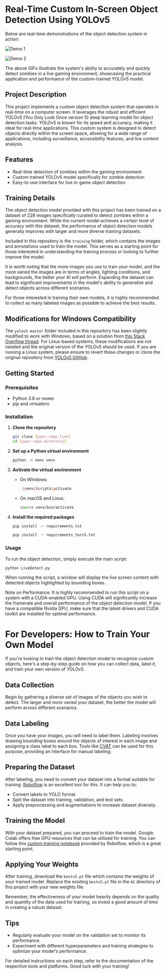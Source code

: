 # Real-Time Custom In-Screen Object Detection Using YOLOv5

Below are real-time demonstrations of the object detection system in action:

![Demo 1](https://github.com/uoRetr0/Zombie-Detector/blob/main/Demo%201.gif) 

![Demo 2](https://github.com/uoRetr0/Zombie-Detector/blob/main/Demo%202.gif)

The above GIFs illustrate the system's ability to accurately and quickly detect zombies in a live gaming environment, showcasing the practical application and performance of the custom-trained YOLOv5 model.

## Project Description
This project implements a custom object detection system that operates in real-time on a computer screen. It leverages the robust and efficient YOLOv5 (You Only Look Once version 5) deep learning model for object detection tasks. YOLOv5 is known for its speed and accuracy, making it ideal for real-time applications. This custom system is designed to detect objects directly within the screen space, allowing for a wide range of applications, including surveillance, accessibility features, and live content analysis.

## Features
- Real-time detection of zombies within the gaming environment
- Custom trained YOLOv5 model specifically for zombie detection
- Easy-to-use interface for live in-game object detection

## Training Details

The object detection model provided with this project has been trained on a dataset of 228 images specifically curated to detect zombies within a gaming environment. While the current model achieves a certain level of accuracy with this dataset, the performance of object detection models generally improves with larger and more diverse training datasets.

Included in this repository is the `training` folder, which contains the images and annotations used to train the model. This serves as a starting point for those interested in understanding the training process or looking to further improve the model.

It is worth noting that the more images you use to train your model, and the more varied the images are in terms of angles, lighting conditions, and backgrounds, the better your AI will perform. Expanding the dataset can lead to significant improvements in the model's ability to generalize and detect objects across different scenarios.

For those interested in training their own models, it is highly recommended to collect as many labeled images as possible to achieve the best results.


## Modifications for Windows Compatibility
The `yolov5-master` folder included in this repository has been slightly modified to work with Windows, based on a solution from [this Stack Overflow thread](https://stackoverflow.com/questions/57286486/i-cant-load-my-model-because-i-cant-put-a-posixpath). For Linux-based systems, these modifications are not needed and the original version of the YOLOv5 should be used. If you are running a Linux system, please ensure to revert these changes or clone the original repository from [YOLOv5 GitHub](https://github.com/ultralytics/yolov5).

## Getting Started

### Prerequisites
- Python 3.8 or newer
- pip and virtualenv

### Installation

1. **Clone the repository**
    ```sh
    git clone [your-repo-link]
    cd [your-repo-directory]
    ```

2. **Set up a Python virtual environment**
    ```sh
    python -m venv venv
    ```

3. **Activate the virtual environment**
    - On Windows:
        ```sh
        .\venv\Scripts\activate
        ```
    - On macOS and Linux:
        ```sh
        source venv/bin/activate
        ```

4. **Install the required packages**
    ```sh
    pip install -r requirements.txt
    ```
    ```sh
    pip install -r requirements_torch.txt
    ```

### Usage

To run the object detection, simply execute the main script:

```sh
python LiveDetect.py
```
When running the script, a window will display the live screen content with detected objects highlighted by bounding boxes.

Note on Performance: It is highly recommended to run this script on a system with a CUDA-enabled GPU. Using CUDA will significantly increase the framerate and overall performance of the object detection model. If you have a compatible Nvidia GPU, make sure that the latest drivers and CUDA toolkit are installed for optimal performance.

# For Developers: How to Train Your Own Model

If you're looking to train the object detection model to recognize custom objects, here's a step-by-step guide on how you can collect data, label it, and train your own version of YOLOv5.

## Data Collection
Begin by gathering a diverse set of images of the objects you wish to detect. The larger and more varied your dataset, the better the model will perform across different scenarios.

## Data Labeling
Once you have your images, you will need to label them. Labeling involves drawing bounding boxes around the objects of interest in each image and assigning a class label to each box. Tools like [CVAT](https://github.com/openvinotoolkit/cvat) can be used for this purpose, providing an interface for manual labeling.

## Preparing the Dataset
After labeling, you need to convert your dataset into a format suitable for training. [Roboflow](https://roboflow.com/) is an excellent tool for this. It can help you to:
- Convert labels to YOLO format.
- Split the dataset into training, validation, and test sets.
- Apply preprocessing and augmentations to increase dataset diversity.

## Training the Model
With your dataset prepared, you can proceed to train the model. Google Colab offers free GPU resources that can be utilized for training. You can follow this [custom training notebook](https://colab.research.google.com/github/roboflow-ai/yolov5-custom-training-tutorial/blob/main/yolov5-custom-training.ipynb) provided by Roboflow, which is a great starting point.

## Applying Your Weights
After training, download the `bestv5.pt` file which contains the weights of your trained model. Replace the existing `bestv5.pt` file in the `AI` directory of this project with your new weights file.

Remember, the effectiveness of your model heavily depends on the quality and quantity of the data used for training, so invest a good amount of time in creating a robust dataset.

## Tips
- Regularly evaluate your model on the validation set to monitor its performance.
- Experiment with different hyperparameters and training strategies to optimize your model's performance.

For detailed instructions on each step, refer to the documentation of the respective tools and platforms. Good luck with your training!

